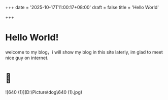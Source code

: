 +++
date = '2025-10-17T11:00:17+08:00'
draft = false
title = 'Hello World'

+++

# Hello World! 

welcome to my blog，i will show my blog in this site laterly, im glad to meet nice guy on internet.

# 🐧

![640 (1)](D:\Picture\dog\640 (1).jpg)
